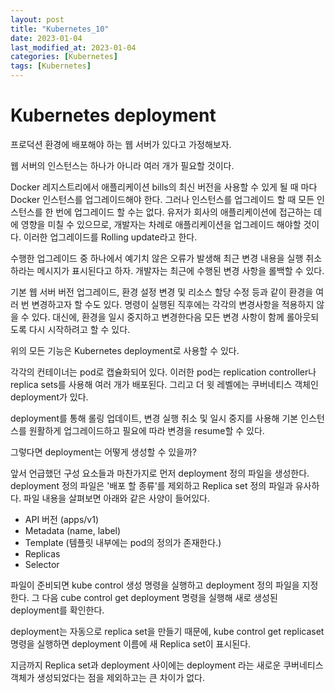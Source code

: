 ```yaml
---
layout: post
title: "Kubernetes_10"
date: 2023-01-04
last_modified_at: 2023-01-04
categories: [Kubernetes]
tags: [Kubernetes]
---
```


# Kubernetes deployment

프로덕션 환경에 배포해야 하는 웹 서버가 있다고 가정해보자. 

웹 서버의 인스턴스는 하나가 아니라 여러 개가 필요할 것이다.

Docker 레지스트리에서 애플리케이션 bills의 최신 버전을 사용할 수 있게 될 때 마다 Docker 인스턴스를 업그레이드해야 한다.
그러나 인스턴스를 업그레이드 할 때 모든 인스턴스를 한 번에 업그레이드 할 수는 없다.
유저가 회사의 애플리케이션에 접근하는 데에 영향을 미칠 수 있으므로, 
개발자는 차례로 애플리케이션을 업그레이드 해야할 것이다. 
이러한 업그레이드를 Rolling update라고 한다. 

수행한 업그레이드 중 하나에서 예기치 않은 오류가 발생해 최근 변경 내용을 실행 취소하라는 메시지가 표시된다고 하자.
개발자는 최근에 수행된 변경 사항을 롤백할 수 있다.

기본 웹 서버 버전 업그레이드, 환경 설정 변경 및 리소스 할당 수정 등과 같이 환경을 여러 번 변경하고자 할 수도 있다. 
명령이 실행된 직후에는 각각의 변경사항을 적용하지 않을 수 있다.
대신에, 환경을 일시 중지하고 변경한다음 모든 변경 사항이 함께 롤아웃되도록 다시 시작하려고 할 수 있다.

위의 모든 기능은 Kubernetes deployment로 사용할 수 있다.

각각의 컨테이너는 pod로 캡슐화되어 있다.
이러한 pod는 replication controller나 replica sets를 사용해 여러 개가 배포된다. 
그리고 더 윗 레벨에는 쿠버네티스 객체인 deployment가 있다.

deployment를 통해 롤링 업데이트, 변경 실행 취소 및 일시 중지를 사용해 기본 인스턴스를 원활하게 업그레이드하고 
필요에 따라 변경을 resume할 수 있다.

그렇다면 deployment는 어떻게 생성할 수 있을까?

앞서 언급했던 구성 요소들과 마찬가지로 먼저 deployment 정의 파일을 생성한다.
deployment 정의 파일은 '배포 할 종류'를 제외하고 Replica set 정의 파일과 유사하다.
파일 내용을 살펴보면 아래와 같은 사양이 들어있다.
- API 버전 (apps/v1)
- Metadata (name, label)
- Template (템플릿 내부에는 pod의 정의가 존재한다.)
- Replicas
- Selector

파일이 준비되면 kube control 생성 명령을 실행하고 deployment 정의 파일을 지정한다.
그 다음 cube control get deployment 명령을 실행해 새로 생성된 deployment를 확인한다.

deployment는 자동으로 replica set을 만들기 때문에, 
kube control get replicaset 명령을 실행하면 deployment 이름에 새 Replica set이 표시된다.

지금까지 Replica set과 deployment 사이에는 deployment 라는 새로운 쿠버네티스 객체가 생성되었다는 점을 제외하고는 큰 차이가 없다. 

